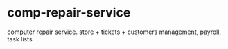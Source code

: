 # comp-repair-service
computer repair service. store + tickets + customers management, payroll, task lists
